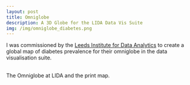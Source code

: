 ```yaml
---
layout: post
title: Omniglobe
description: A 3D Globe for the LIDA Data Vis Suite
img: /img/omniglobe_diabetes.png
---
```

I was commissioned by the <a href="http://lida.leeds.ac.uk/">Leeds Institute for Data Analytics</a> to create a global map of diabetes prevalence for their omniglobe in the data visualisation suite.

<div class="img_row">
	<img class="col one" src="{{ site.baseurl }}/img/omniglobe_diabetes.png" alt="" title=""/>
	<img class="col two" src="{{ site.baseurl }}/img/Global - Adult Diabetes Prevalence (LIDA).png" alt="" title=""/>
</div>
<div class="col three caption">
	The Omniglobe at LIDA and the print map.
</div>
